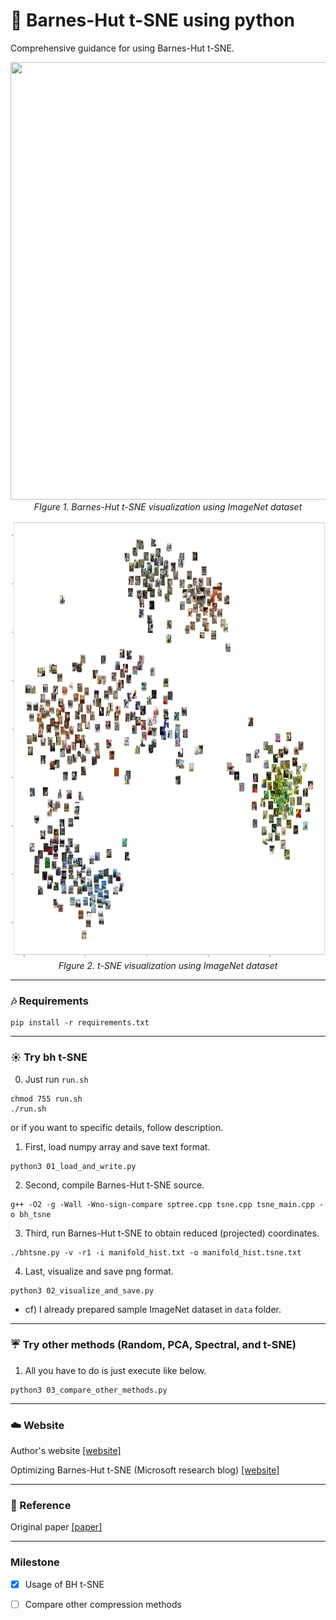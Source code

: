 # :sunrise_over_mountains: Barnes-Hut t-SNE using python
Comprehensive guidance for using Barnes-Hut t-SNE.

<p align="center">
  <img width="1000" height="700" src="/pic/bhtsne_resized.png" alt>
  <em>FIgure 1. Barnes-Hut t-SNE visualization using ImageNet dataset</em>
</p>

<p align="center">
  <img width="1000" height="700" src="/pic/tsne_resized.png" alt>
  <em>FIgure 2. t-SNE visualization using ImageNet dataset</em>
</p>


----
### :notes: Requirements
```shell
pip install -r requirements.txt
```


----
### :sunny: Try bh t-SNE

0. Just run `run.sh`
```shell
chmod 755 run.sh
./run.sh
```

or if you want to specific details, follow description.

1. First, load numpy array and save text format.
```shell
python3 01_load_and_write.py
```

2. Second, compile Barnes-Hut t-SNE source.
```shell
g++ -O2 -g -Wall -Wno-sign-compare sptree.cpp tsne.cpp tsne_main.cpp -o bh_tsne
```

3. Third, run Barnes-Hut t-SNE to obtain reduced (projected) coordinates.
```shell
./bhtsne.py -v -r1 -i manifold_hist.txt -o manifold_hist.tsne.txt
```

4. Last, visualize and save png format.
```shell
python3 02_visualize_and_save.py
```

* cf) I already prepared sample ImageNet dataset in `data` folder.


----
### :umbrella: Try other methods (Random, PCA, Spectral, and t-SNE)

1. All you have to do is just execute like below.
```shell
python3 03_compare_other_methods.py
```


----
### :cloud: Website
Author's website [[website]](https://lvdmaaten.github.io/tsne/)

Optimizing Barnes-Hut t-SNE (Microsoft research blog) [[website]](https://www.microsoft.com/en-us/research/blog/optimizing-barnes-hut-t-sne/)


----
### :palm_tree: Reference

Original paper [[paper]](http://lvdmaaten.github.io/publications/papers/JMLR_2014.pdf)

----
### Milestone

- [x] Usage of BH t-SNE
- [ ] Compare other compression methods

